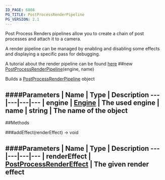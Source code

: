 ```yaml
---
ID_PAGE: 6808
PG_TITLE: PostProcessRenderPipeline
PG_VERSION: 2.1
---
```


Post Process Renders pipelines allow you to create a chain of post processes and attach it to a camera.

A render pipeline can be managed by enabling and disabling some effects and displaying a specific pass for debugging.

A tutorial about the render pipeline can be found [here](https://github.com/BabylonJS/Babylon.js/wiki/How-to-use-PostProcessRenderPipeline)
##new [PostProcessRenderPipeline](page.php?p=6808)(engine, name)



Builds a [PostProcessRenderPipeline](page.php?p=6808) object








####Parameters
 | Name | Type | Description
---|---|---|---
 | engine | [Engine](page.php?p=6629) | The used engine
 | name | string | The name of the object
---



##Methods

###addEffect(renderEffect) &rarr; void

####Parameters
 | Name | Type | Description
---|---|---|---
 | renderEffect | [PostProcessRenderEffect](page.php?p=6806) | The given render effect
---
